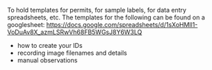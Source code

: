To hold templates for permits, for sample labels, for data entry spreadsheets, etc.
The templates for the following can be found on a googlesheet: https://docs.google.com/spreadsheets/d/1sXoHMll1-VoDuAv8X_azmLSRwVh68FB5WGsJ8Y6W3LQ
- how to create your IDs
- recording image filenames and details
- manual observations
